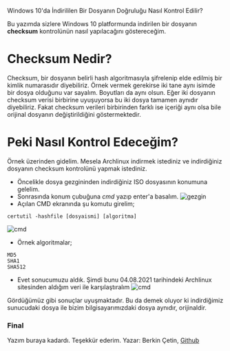 Windows 10'da İndirililen Bir Dosyanın Doğruluğu Nasıl Kontrol Edilir?

Bu yazımda sizlere Windows 10 platformunda indirilen bir dosyanın **checksum** kontrolünün nasıl yapılacağını göstereceğim.

# Checksum Nedir?
Checksum, bir dosyanın belirli hash algoritmasıyla şifrelenip elde edilmiş bir kimlik numarasıdır diyebiliriz. Örnek vermek gerekirse iki tane aynı isimde bir dosya olduğunu var sayalım. Boyutları da aynı olsun. Eğer iki dosyanın checksum verisi birbirine uyuşuyorsa bu iki dosya tamamen aynıdır diyebiliriz. Fakat checksum verileri birbirinden farklı ise içeriği aynı olsa bile orijinal dosyanın değiştirildiğini göstermektedir.

# Peki Nasıl Kontrol Edeceğim?
Örnek üzerinden gidelim. Mesela Archlinux indirmek istediniz ve indirdiğiniz dosyanın checksum kontrolünü yapmak istediniz.

- Öncelikle dosya gezgininden indirdiğiniz ISO dosyasının konumuna gelelim.
- Sonrasında konum çubuğuna *cmd* yazıp enter'a basalım.
![gezgin](https://i.ibb.co/7RJ7TjT/exp.png)
- Açılan CMD ekranında şu komutu girelim;
```
certutil -hashfile [dosyaismi] [algoritma]
```
![cmd](https://i.ibb.co/tLM3v7j/cmd.png)
- Örnek algoritmalar;
```
MD5
SHA1
SHA512
```
- Evet sonucumuzu aldık. Şimdi bunu 04.08.2021 tarihindeki Archlinux sitesinden aldığım veri ile karşılaştıralım
![cmd](https://i.ibb.co/z5gy8Q2/Screenshot-2021-08-04-at-18-31-21-Arch-Linux-Downloads.png)

Gördüğümüz gibi sonuçlar uyuşmaktadır. Bu da demek oluyor ki indirdiğimiz sunucudaki dosya ile bizim bilgisayarımızdaki dosya aynıdır, orijinaldir.

### Final
Yazım buraya kadardı. Teşekkür ederim.
Yazar: Berkin Çetin, [Github](https://github.com/darkao)

